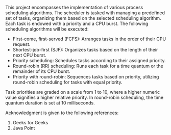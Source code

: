 This project encompasses the implementation of various process scheduling algorithms. The scheduler is tasked with managing a predefined set of tasks, organizing them based on the selected scheduling algorithm. Each task is endowed with a priority and a CPU burst. The following scheduling algorithms will be executed:

* First-come, first-served (FCFS): Arranges tasks in the order of their CPU request.
* Shortest-job-first (SJF): Organizes tasks based on the length of their next CPU burst.
* Priority scheduling: Schedules tasks according to their assigned priority.
* Round-robin (RR) scheduling: Runs each task for a time quantum or the remainder of its CPU burst.
* Priority with round-robin: Sequences tasks based on priority, utilizing round-robin scheduling for tasks with equal priority.

Task priorities are graded on a scale from 1 to 10, where a higher numeric value signifies a higher relative priority. In round-robin scheduling, the time quantum duration is set at 10 milliseconds.

Acknowledgment is given to the following references:

1) Geeks for Geeks
2) Java Point
